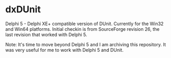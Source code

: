 dxDUnit
========

Delphi 5 - Delphi XE+ compatible version of DUnit.  Currently for the Win32 and Win64 platforms.  Initial checkin is from SourceForge revision 26, the last revision that worked with Delphi 5.

Note:  It's time to move beyond Delphi 5 and I am archiving this repository.  It was very useful for me to work with Delphi 5 and DUnit.
